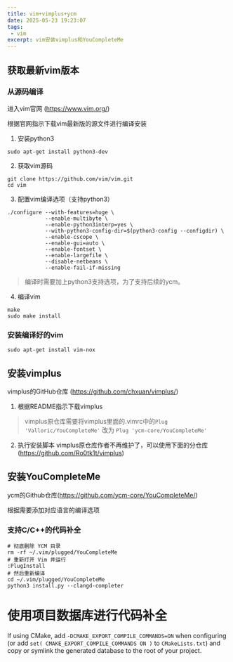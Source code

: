 ```yaml
---
title: vim+vimplus+ycm
date: 2025-05-23 19:23:07
tags:
 - vim
excerpt: vim安装vimplus和YouCompleteMe
---
```

<!-- more -->
## 获取最新vim版本

### 从源码编译

进入vim官网 (https://www.vim.org/)

根据官网指示下载vim最新版的源文件进行编译安装

1. 安装python3
``` shell
sudo apt-get install python3-dev 
```

2. 获取vim源码
``` shell
git clone https://github.com/vim/vim.git
cd vim
```

3. 配置vim编译选项（支持python3）
``` shell
./configure --with-features=huge \
            --enable-multibyte \
            --enable-python3interp=yes \
            --with-python3-config-dir=$(python3-config --configdir) \
            --enable-cscope \
            --enable-gui=auto \
            --enable-fontset \
            --enable-largefile \
            --disable-netbeans \
            --enable-fail-if-missing
```
> 编译时需要加上python3支持选项，为了支持后续的ycm。

4. 编译vim
``` shell
make
sudo make install
```

### 安装编译好的vim
``` shell
sudo apt-get install vim-nox
```

## 安装vimplus

vimplus的GitHub仓库 (https://github.com/chxuan/vimplus/)


1. 根据README指示下载vimplus
> vimplus原仓库需要将vimplus里面的.vimrc中的`Plug 'Valloric/YouCompleteMe'` 改为 `Plug 'ycm-core/YouCompleteMe'`

2. 执行安装脚本
vimplus原仓库作者不再维护了，可以使用下面的分仓库(https://github.com/Ro0tk1t/vimplus)

## 安装YouCompleteMe

ycm的Github仓库(https://github.com/ycm-core/YouCompleteMe/)

根据需要添加对应语言的编译选项

### 支持C/C++的代码补全
``` shell
# 彻底删除 YCM 目录
rm -rf ~/.vim/plugged/YouCompleteMe
# 重新打开 Vim 并运行
:PlugInstall
# 然后重新编译
cd ~/.vim/plugged/YouCompleteMe
python3 install.py --clangd-completer
```

# 使用项目数据库进行代码补全
If using CMake, add `-DCMAKE_EXPORT_COMPILE_COMMANDS=ON` when configuring (or add `set( CMAKE_EXPORT_COMPILE_COMMANDS ON )` to `CMakeLists.txt`) and copy or symlink the generated database to the root of your project.